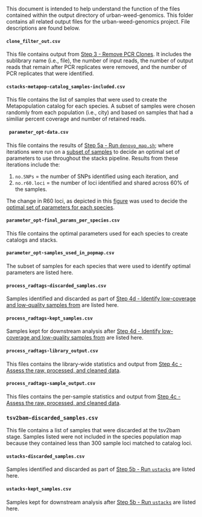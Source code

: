 This document is intended to help understand the function of the files contained within the output directory 
of urban-weed-genomics. This folder contains all related output files for the urban-weed-genomics project. 
File descriptions are found below. 

#### `clone_filter_out.csv`

This file contains output from [Step 3 - Remove PCR Clones](/bash/README.md/#step-3---remove-pcr-clones).
It includes the sublibrary name (i.e., file), the number of input reads, the number of output reads that
remain after PCR replicates were removed, and the number of PCR replicates that were identified. 

#### `cstacks-metapop-catalog_samples-included.csv`

This file contains the list of samples that were used to create the Metapopulation catalog for each species.
A subset of samples were chosen randomly from each population (i.e., city) and based on samples that had a
similiar percent coverage and number of retained reads.

#### ` parameter_opt-data.csv`

This file contains the results of [Step 5a - Run `denovo_map.sh`](/bash/README.md/#step-5a---run-denovo_mapsh);
where iterations were run on a [subset of samples](/output/parameter_opt-samples_used_in_popmap.csv) 
to decide an optimal set of parameters to use throughout the stacks pipeline. 
Results from these iterations include the:

1. `no.SNPs` = the number of SNPs identified using each iteration, and
2. `no.r60.loci` = the number of loci identified and shared across 60% of the samples. 

The change in R60 loci, as depicted in this [figure](/figures/parameter_opt_Figures.pdf) 
was used to decide the [optimal set of parameters for each species](/output/parameter_opt-final_params_per_species.csv).

#### `parameter_opt-final_params_per_species.csv`

This file contains the optimal parameters used for each species to create catalogs and stacks.

#### `parameter_opt-samples_used_in_popmap.csv`

The subset of samples for each species that were used to identify optimal parameters are listed here.

#### `process_radtags-discarded_samples.csv`

Samples identified and discarded as part of [Step 4d - Identify low-coverage and low-quality samples from](#step-4d---identify-low-coverage-and-low-quality-samples-from)
are listed here.

#### `process_radtags-kept_samples.csv`

Samples kept for downstream analysis after [Step 4d - Identify low-coverage and low-quality samples from](#step-4d---identify-low-coverage-and-low-quality-samples-from)
are listed here.

#### `process_radtags-library_output.csv`

This files contains the library-wide statistics and output from [Step 4c - Assess the raw, processed, and cleaned data](#step-4c---assess-the-raw-processed-and-cleaned-data).

#### `process_radtags-sample_output.csv`

This files contains the per-sample statistics and output from [Step 4c - Assess the raw, processed, and cleaned data](#step-4c---assess-the-raw-processed-and-cleaned-data).

### `tsv2bam-discarded_samples.csv`

This file contains a list of samples that were discarded at the tsv2bam stage. Samples listed were not included 
in the species population map because they contained less than 300 sample loci matched to catalog loci.

#### `ustacks-discarded_samples.csv`

Samples identified and discarded as part of [Step 5b - Run `ustacks`](#step-5b---run-ustacks) are listed here.

#### `ustacks-kept_samples.csv`

Samples kept for downstream analysis after [Step 5b - Run `ustacks`](#step-5b---run-ustacks) are listed here.

